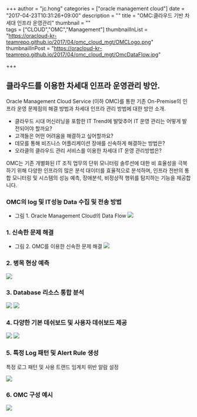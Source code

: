 +++
author = "jc.hong"
categories = ["oracle management cloud"]
date = "2017-04-23T10:31:26+09:00"
description = ""
title = "OMC:클라우드 기반 차세대 인프라 운영관리"
thumbnail = ""  
tags = ["CLOUD","OMC","Management"]
thumbnailInList = "https://oracloud-kr-teamrepo.github.io/2017/04/omc_cloud_mgt/OMCLogo.png"
thumbnailInPost = "https://oracloud-kr-teamrepo.github.io/2017/04/omc_cloud_mgt/OmcDataFlow.jpg"

+++

## 클라우드를 이용한 차세대 인프라 운영관리 방안.

Oracle Management Cloud Service (이하 OMC)를 통한 기존 On-Premise의 인프라 운영 문제점의 해결 방법과 차세대 인프라 관리 방법에 대한 방안 소개.


- 클라우드 시대 머신러닝을 포함한 IT Trend에 발맞추어 IT 운영 관리는 어떻게 발전되어야 할까요?
- 고객들은 어떤 어려움을 해결하고 싶어할까요?
- 데모를 통해 비즈니스 어플리케이션 장애를 신속하게 해결하는 방법은?
- 오라클의 클라우드 관리 서비스를 이용한 차세대 IT 운영 관리방법은?

OMC는 기존 개별화된 IT 조직 업무의 단위 모니터링 솔루션에 대한 비 효율성을 극복하기 위해 다양한 인프라의 많은 분석 대이터를 효율적으로 분석하며, 인프라 전반의 통합 모니터링 및 시스템의 성능 예측, 장애분석, 비정상적 행위를 탐지하는 기능을 제공합니다.   

### OMC의 log 및 IT성능 Data 수집 및 전송 방법

- 그림 1. Oracle Management Cloud의 Data Flow
![](https://oracloud-kr-teamrepo.github.io/2017/04/omc_cloud_mgt/OmcArchitecture.jpg)


### 1. 신속한 문제 해결

- 그림 2. OMC를 이용한 신속한 문제 해결
![](https://oracloud-kr-teamrepo.github.io/2017/04/omc_cloud_mgt/OMC1.jpg)

### 2. 병목 현상 예측

![](https://oracloud-kr-teamrepo.github.io/2017/04/omc_cloud_mgt/OMC2.jpg)

### 3. Database 리소스 통합 분석

![](https://oracloud-kr-teamrepo.github.io/2017/04/omc_cloud_mgt/OMC3.jpg)
![](https://oracloud-kr-teamrepo.github.io/2017/04/omc_cloud_mgt/OMC31.jpg)

### 4. 다양한 기본 데쉬보드 및 사용자 데쉬보드 제공

![](https://oracloud-kr-teamrepo.github.io/2017/04/omc_cloud_mgt/OMC4.jpg)
![](https://oracloud-kr-teamrepo.github.io/2017/04/omc_cloud_mgt/OMC41.jpg)

### 5. 특정 Log 패턴 및 Alert Rule 생성

특정 로그 패턴 및 사용 트랜드 임계치 위반 알람 설정

![](https://oracloud-kr-teamrepo.github.io/2017/04/omc_cloud_mgt/OMC5.jpg)

### 6. OMC 구성 예시

![](https://oracloud-kr-teamrepo.github.io/2017/04/omc_cloud_mgt/OMC6.jpg)
